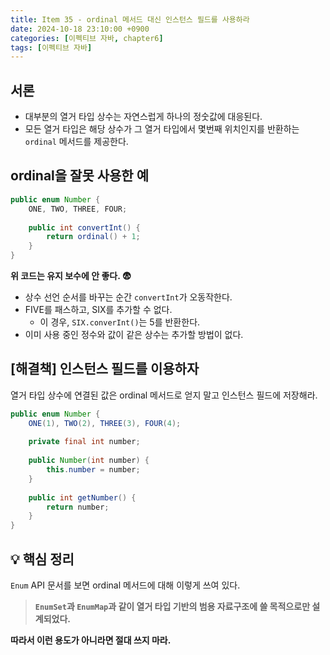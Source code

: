 ```yaml
---
title: Item 35 - ordinal 메서드 대신 인스턴스 필드를 사용하라
date: 2024-10-18 23:10:00 +0900
categories: [이펙티브 자바, chapter6]
tags: [이펙티브 자바]
---
```


## **서론**
- 대부분의 열거 타입 상수는 자연스럽게 하나의 정숫값에 대응된다.
- 모든 열거 타입은 해당 상수가 그 열거 타입에서 몇번째 위치인지를 반환하는 `ordinal` 메서드를 제공한다.


## **ordinal을 잘못 사용한 예**
```java
public enum Number {
	ONE, TWO, THREE, FOUR;
	
	public int convertInt() {
		return ordinal() + 1;
	}
}
```
**위 코드는 유지 보수에 안 좋다. 😨**
- 상수 선언 순서를 바꾸는 순간 `convertInt`가 오동작한다.
- FIVE를 패스하고, SIX를 추가할 수 없다.
    - 이 경우, `SIX.converInt()`는 5를 반환한다.
- 이미 사용 중인 정수와 값이 같은 상수는 추가할 방법이 없다.


## **[해결책] 인스턴스 필드를 이용하자**
열거 타입 상수에 연결된 값은 ordinal 메서드로 얻지 말고 인스턴스 필드에 저장해라.

```java
public enum Number {
	ONE(1), TWO(2), THREE(3), FOUR(4);
	
	private final int number;
	
	public Number(int number) {
		this.number = number;
	}
	
	public int getNumber() {
		return number;
	}
}
```


## **💡 핵심 정리**
`Enum` API 문서를 보면 ordinal 메서드에 대해 이렇게 쓰여 있다.
> **`EnumSet`과 `EnumMap`과 같이 열거 타입 기반의 범용 자료구조에 쓸 목적으로만 설계되었다.**


**따라서 이런 용도가 아니라면 절대 쓰지 마라.**

